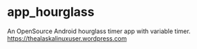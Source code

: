 # app_hourglass
An OpenSource Android hourglass timer app with variable timer. https://thealaskalinuxuser.wordpress.com
